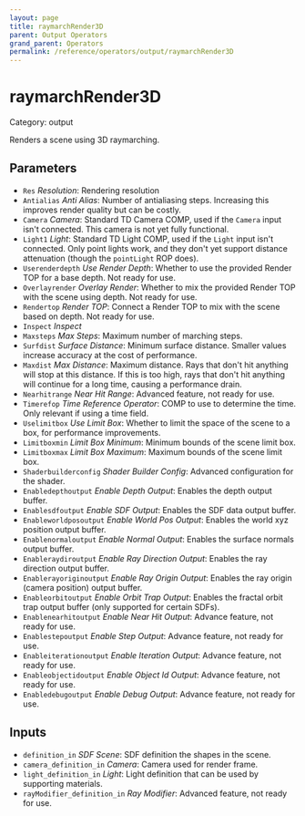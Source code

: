 ```yaml
---
layout: page
title: raymarchRender3D
parent: Output Operators
grand_parent: Operators
permalink: /reference/operators/output/raymarchRender3D
---
```


# raymarchRender3D

Category: output



Renders a scene using 3D raymarching.

## Parameters

* `Res` *Resolution*: Rendering resolution
* `Antialias` *Anti Alias*: Number of antialiasing steps. Increasing this improves render quality but can be costly.
* `Camera` *Camera*: Standard TD Camera COMP, used if the `Camera` input isn't connected. This camera is not yet fully functional.
* `Light1` *Light*: Standard TD Light COMP, used if the `Light` input isn't connected. Only point lights work, and they don't yet support distance attenuation (though the `pointLight` ROP does).
* `Userenderdepth` *Use Render Depth*: Whether to use the provided Render TOP for a base depth. Not ready for use.
* `Overlayrender` *Overlay Render*: Whether to mix the provided Render TOP with the scene using depth. Not ready for use.
* `Rendertop` *Render TOP*: Connect a Render TOP to mix with the scene based on depth. Not ready for use.
* `Inspect` *Inspect*
* `Maxsteps` *Max Steps*: Maximum number of marching steps.
* `Surfdist` *Surface Distance*: Minimum surface distance. Smaller values increase accuracy at the cost of performance.
* `Maxdist` *Max Distance*: Maximum distance. Rays that don't hit anything will stop at this distance. If this is too high, rays that don't hit anything will continue for a long time, causing a performance drain.
* `Nearhitrange` *Near Hit Range*: Advanced feature, not ready for use.
* `Timerefop` *Time Reference Operator*: COMP to use to determine the time. Only relevant if using a time field.
* `Uselimitbox` *Use Limit Box*: Whether to limit the space of the scene to a box, for performance improvements.
* `Limitboxmin` *Limit Box Minimum*: Minimum bounds of the scene limit box.
* `Limitboxmax` *Limit Box Maximum*: Maximum bounds of the scene limit box.
* `Shaderbuilderconfig` *Shader Builder Config*: Advanced configuration for the shader.
* `Enabledepthoutput` *Enable Depth Output*: Enables the depth output buffer.
* `Enablesdfoutput` *Enable SDF Output*: Enables the SDF data output buffer.
* `Enableworldposoutput` *Enable World Pos Output*: Enables the world xyz position output buffer.
* `Enablenormaloutput` *Enable Normal Output*: Enables the surface normals output buffer.
* `Enableraydiroutput` *Enable Ray Direction Output*: Enables the ray direction output buffer.
* `Enablerayoriginoutput` *Enable Ray Origin Output*: Enables the ray origin (camera position) output buffer.
* `Enableorbitoutput` *Enable Orbit Trap Output*: Enables the fractal orbit trap output buffer (only supported for certain SDFs).
* `Enablenearhitoutput` *Enable Near Hit Output*: Advance feature, not ready for use.
* `Enablestepoutput` *Enable Step Output*: Advance feature, not ready for use.
* `Enableiterationoutput` *Enable Iteration Output*: Advance feature, not ready for use.
* `Enableobjectidoutput` *Enable Object Id Output*: Advance feature, not ready for use.
* `Enabledebugoutput` *Enable Debug Output*: Advance feature, not ready for use.

## Inputs

* `definition_in` *SDF Scene*: SDF definition the shapes in the scene.
* `camera_definition_in` *Camera*: Camera used for render frame.
* `light_definition_in` *Light*: Light definition that can be used by supporting materials.
* `rayModifier_definition_in` *Ray Modifier*: Advanced feature, not ready for use.